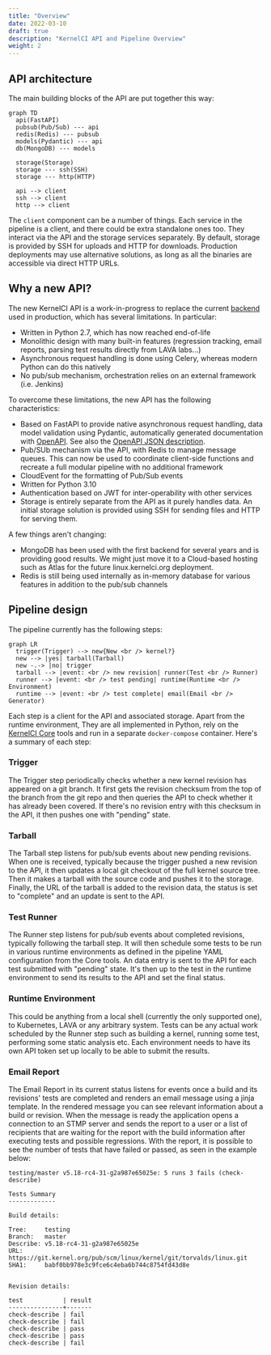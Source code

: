```yaml
---
title: "Overview"
date: 2022-03-10
draft: true
description: "KernelCI API and Pipeline Overview"
weight: 2
---
```


## API architecture

The main building blocks of the API are put together this way:

```mermaid
graph TD
  api(FastAPI)
  pubsub(Pub/Sub) --- api
  redis(Redis) --- pubsub
  models(Pydantic) --- api
  db(MongoDB) --- models

  storage(Storage)
  storage --- ssh(SSH)
  storage --- http(HTTP)

  api --> client
  ssh --> client
  http --> client
```

The `client` component can be a number of things.  Each service in the pipeline
is a client, and there could be extra standalone ones too.  They interact via
the API and the storage services separately.  By default, storage is provided
by SSH for uploads and HTTP for downloads.  Production deployments may use
alternative solutions, as long as all the binaries are accessible via direct
HTTP URLs.

## Why a new API?

The new KernelCI API is a work-in-progress to replace the current
[backend](https://api.kernelci.org/) used in production, which has several
limitations.  In particular:

* Written in Python 2.7, which has now reached end-of-life
* Monolithic design with many built-in features (regression tracking, email
  reports, parsing test results directly from LAVA labs...)
* Asynchronous request handling is done using Celery, whereas modern Python can
  do this natively
* No pub/sub mechanism, orchestration relies on an external framework
  (i.e. Jenkins)


To overcome these limitations, the new API has the following characteristics:

* Based on FastAPI to provide native asynchronous request handling, data model
  validation using Pydantic, automatically generated documentation with
  [OpenAPI](https://www.openapis.org/).  See also the [OpenAPI JSON
  description](https://staging.kernelci.org:9000/openapi.json).
* Pub/SUb mechanism via the API, with Redis to manage message queues.  This can
  now be used to coordinate client-side functions and recreate a full modular
  pipeline with no additional framework
* CloudEvent for the formatting of Pub/Sub events
* Written for Python 3.10
* Authentication based on JWT for inter-operability with other services
* Storage is entirely separate from the API as it purely handles data.  An
  initial storage solution is provided using SSH for sending files and HTTP for
  serving them.

A few things aren't changing:

* MongoDB has been used with the first backend for several years and is
  providing good results.  We might just move it to a Cloud-based hosting such
  as Atlas for the future linux.kernelci.org deployment.
* Redis is still being used internally as in-memory database for various
  features in addition to the pub/sub channels

## Pipeline design

The pipeline currently has the following steps:

```mermaid
graph LR
  trigger(Trigger) --> new{New <br /> kernel?}
  new --> |yes| tarball(Tarball)
  new -.-> |no| trigger
  tarball --> |event: <br /> new revision| runner(Test <br /> Runner)
  runner --> |event: <br /> test pending| runtime(Runtime <br /> Environment)
  runtime --> |event: <br /> test complete| email(Email <br /> Generator)
```

Each step is a client for the API and associated storage.  Apart from the
runtime environment, They are all implemented in Python, rely on the [KernelCI
Core](/docs/core) tools and run in a separate `docker-compose` container.
Here's a summary of each step:

### Trigger

The Trigger step periodically checks whether a new kernel revision has appeared
on a git branch.  It first gets the revision checksum from the top of the
branch from the git repo and then queries the API to check whether it has
already been covered.  If there's no revision entry with this checksum in the
API, it then pushes one with "pending" state.

### Tarball

The Tarball step listens for pub/sub events about new pending revisions.  When
one is received, typically because the trigger pushed a new revision to the
API, it then updates a local git checkout of the full kernel source tree.  Then
it makes a tarball with the source code and pushes it to the storage.  Finally,
the URL of the tarball is added to the revision data, the status is set to
"complete" and an update is sent to the API.

### Test Runner

The Runner step listens for pub/sub events about completed revisions, typically
following the tarball step.  It will then schedule some tests to be run in
various runtime environments as defined in the pipeline YAML configuration from
the Core tools.  An data entry is sent to the API for each test submitted with
"pending" state.  It's then up to the test in the runtime environment to send
its results to the API and set the final status.

### Runtime Environment

This could be anything from a local shell (currently the only supported one),
to Kubernetes, LAVA or any arbitrary system.  Tests can be any actual work
scheduled by the Runner step such as building a kernel, running some test,
performing some static analysis etc.  Each environment needs to have its own
API token set up locally to be able to submit the results.

### Email Report

The Email Report in its current status listens for events once a build and its revisions'
tests are completed and renders an email message using a jinja template. In the rendered
message you can see relevant information about a build or revision. When the message is ready
the application opens a connection to an STMP server and sends the report to a user or a list of
recipients that are waiting for the report with the build information after executing tests and
possible regressions. With the report, it is possible to see the number of tests that have failed or passed,
as seen in the example below:

```
testing/master v5.18-rc4-31-g2a987e65025e: 5 runs 3 fails (check-describe)

Tests Summary
-------------

Build details:

Tree:     testing
Branch:   master
Describe: v5.18-rc4-31-g2a987e65025e
URL:      https://git.kernel.org/pub/scm/linux/kernel/git/torvalds/linux.git
SHA1:     babf0bb978e3c9fce6c4eba6b744c8754fd43d8e


Revision details:

test           | result
---------------+-------
check-describe | fail
check-describe | fail
check-describe | pass
check-describe | pass
check-describe | fail
```
